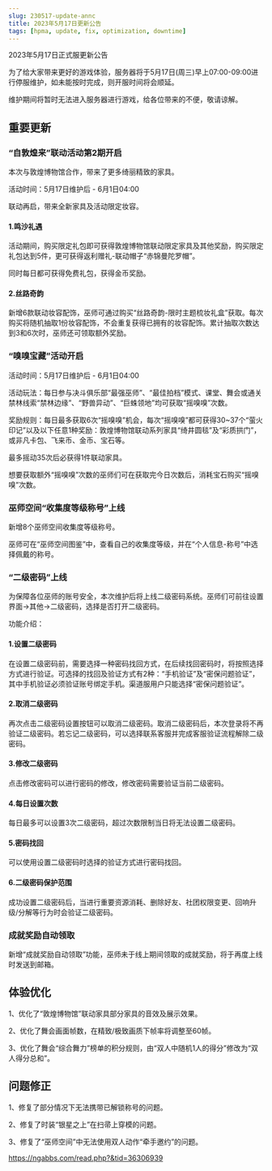 ```yaml
---
slug: 230517-update-annc
title: 2023年5月17日更新公告
tags: [hpma, update, fix, optimization, downtime]
---
```


2023年5月17日正式服更新公告

<!--truncate-->

为了给大家带来更好的游戏体验，服务器将于5月17日(周三)早上07:00-09:00进行停服维护，如未能按时完成，则开服时间将会顺延。

维护期间将暂时无法进入服务器进行游戏，给各位带来的不便，敬请谅解。

## 重要更新

### “自敦煌来”联动活动第2期开启

本次与敦煌博物馆合作，带来了更多绮丽精致的家具。

活动时间：5月17日维护后 - 6月1日04:00

联动再启，带来全新家具及活动限定妆容。

#### 1.鸣沙礼遇

活动期间，购买限定礼包即可获得敦煌博物馆联动限定家具及其他奖励，购买限定礼包达到5件，更可获得返利赠礼-联动帽子“赤锦曼陀罗帽”。

同时每日都可获得免费礼包，获得金币奖励。

#### 2.丝路奇韵

新增6款联动妆容配饰，巫师可通过购买“丝路奇韵-限时主题梳妆礼盒”获取。每次购买将随机抽取1份妆容配饰，不会重复获得已拥有的妆容配饰。累计抽取次数达到3和6次时，巫师还可领取额外奖励。

### “嗅嗅宝藏”活动开启

活动时间：5月17日维护后 - 6月1日04:00

活动玩法：每日参与决斗俱乐部“最强巫师”、“最佳拍档”模式、课堂、舞会或通关禁林线索“禁林边缘”、“野兽异动”、“巨蛛领地”均可获取“摇嗅嗅”次数。

奖励规则：每日最多获取6次“摇嗅嗅”机会，每次“摇嗅嗅”都可获得30~37个“萤火印记”以及以下任意1种奖励：敦煌博物馆联动系列家具“绮井圆毯”及“彩质拱门”，或非凡卡包、飞来币、金币、宝石等。

最多摇动35次后必获得1件联动家具。

想要获取额外“摇嗅嗅”次数的巫师们可在获取完今日次数后，消耗宝石购买“摇嗅嗅”次数。

### 巫师空间“收集度等级称号”上线

新增8个巫师空间收集度等级称号。

巫师可在“巫师空间图鉴”中，查看自己的收集度等级，并在“个人信息-称号”中选择佩戴的称号。

### “二级密码”上线

为保障各位巫师的账号安全，本次维护后将上线二级密码系统。巫师们可前往设置界面→其他→二级密码，选择是否打开二级密码。

功能介绍：

#### 1.设置二级密码

在设置二级密码前，需要选择一种密码找回方式，在后续找回密码时，将按照选择方式进行验证。可选择的找回及验证方式有2种：“手机验证”及“密保问题验证”，其中手机验证必须验证账号绑定手机。渠道服用户只能选择“密保问题验证”。

#### 2.取消二级密码

再次点击二级密码设置按钮可以取消二级密码。取消二级密码后，本次登录将不再验证二级密码。若忘记二级密码，可以选择联系客服并完成客服验证流程解除二级密码。

#### 3.修改二级密码

点击修改密码可以进行密码的修改，修改密码需要验证当前二级密码。

#### 4.每日设置次数

每日最多可以设置3次二级密码，超过次数限制当日将无法设置二级密码。

#### 5.密码找回

可以使用设置二级密码时选择的验证方式进行密码找回。

#### 6.二级密码保护范围

成功设置二级密码后，当进行重要资源消耗、删除好友、社团权限变更、回响升级/分解等行为时会验证二级密码。

### 成就奖励自动领取

新增“成就奖励自动领取”功能，巫师未于线上期间领取的成就奖励，将于再度上线时发送到邮箱。

## 体验优化

1、优化了“敦煌博物馆”联动家具部分家具的音效及展示效果。

2、优化了舞会画面帧数，在精致/极致画质下帧率将调整至60帧。

3、优化了舞会“综合舞力”榜单的积分规则，由“双人中随机1人的得分”修改为“双人得分总和”。

## 问题修正

1、修复了部分情况下无法携带已解锁称号的问题。

2、修复了时装“银星之上”在扫帚上穿模的问题。

3、修复了“巫师空间”中无法使用双人动作“牵手邀约”的问题。

https://ngabbs.com/read.php?&tid=36306939